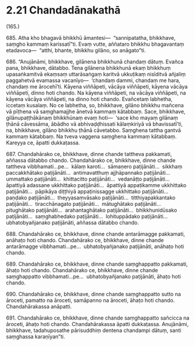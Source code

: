 # 2.21 Chandadānakathā

(165.)

685\. Atha kho bhagavā bhikkhū āmantesi—  “sannipatatha, bhikkhave, saṃgho kammaṃ karissatī”ti. Evaṃ vutte, aññataro bhikkhu bhagavantaṃ etadavoca—  “atthi, bhante, bhikkhu gilāno, so anāgato”ti.

686\. “Anujānāmi, bhikkhave, gilānena bhikkhunā chandaṃ dātuṃ. Evañca pana, bhikkhave, dātabbo. Tena gilānena bhikkhunā ekaṃ bhikkhuṃ upasaṅkamitvā ekaṃsaṃ uttarāsaṅgaṃ karitvā ukkuṭikaṃ nisīditvā añjaliṃ paggahetvā evamassa vacanīyo—  ‘chandaṃ dammi, chandaṃ me hara, chandaṃ me ārocehī’ti. Kāyena viññāpeti, vācāya viññāpeti, kāyena vācāya viññāpeti, dinno hoti chando. Na kāyena viññāpeti, na vācāya viññāpeti, na kāyena vācāya viññāpeti, na dinno hoti chando. Evañcetaṃ labhetha, iccetaṃ kusalaṃ. No ce labhetha, so, bhikkhave, gilāno bhikkhu mañcena vā pīṭhena vā saṃghamajjhe ānetvā kammaṃ kātabbaṃ. Sace, bhikkhave, gilānupaṭṭhākānaṃ bhikkhūnaṃ evaṃ hoti—  ‘sace kho mayaṃ gilānaṃ ṭhānā cāvessāma, ābādho vā abhivaḍḍhissati kālaṃkiriyā vā bhavissatī’ti, na, bhikkhave, gilāno bhikkhu ṭhānā cāvetabbo. Saṃghena tattha gantvā kammaṃ kātabbaṃ. Na tveva vaggena saṃghena kammaṃ kātabbaṃ. Kareyya ce, āpatti dukkaṭassa.

687\. Chandahārako ce, bhikkhave, dinne chande tattheva pakkamati, aññassa dātabbo chando. Chandahārako ce, bhikkhave, dinne chande tattheva vibbhamati…pe…  kālaṃ karoti…  sāmaṇero paṭijānāti…  sikkhaṃ paccakkhātako paṭijānāti…  antimavatthuṃ ajjhāpannako paṭijānāti…  ummattako paṭijānāti…  khittacitto paṭijānāti…  vedanāṭṭo paṭijānāti…  āpattiyā adassane ukkhittako paṭijānāti…  āpattiyā appaṭikamme ukkhittako paṭijānāti…  pāpikāya diṭṭhiyā appaṭinissagge ukkhittako paṭijānāti…  paṇḍako paṭijānāti…  theyyasaṃvāsako paṭijānāti…  titthiyapakkantako paṭijānāti…  tiracchānagato paṭijānāti…  mātughātako paṭijānāti…  pitughātako paṭijānāti…  arahantaghātako paṭijānāti…  bhikkhunidūsako paṭijānāti…  saṃghabhedako paṭijānāti…  lohituppādako paṭijānāti…  ubhatobyañjanako paṭijānāti, aññassa dātabbo chando.

688\. Chandahārako ce, bhikkhave, dinne chande antarāmagge pakkamati, anāhaṭo hoti chando. Chandahārako ce, bhikkhave, dinne chande antarāmagge vibbhamati…pe…  ubhatobyañjanako paṭijānāti, anāhaṭo hoti chando.

689\. Chandahārako ce, bhikkhave, dinne chande saṃghappatto pakkamati, āhaṭo hoti chando. Chandahārako ce, bhikkhave, dinne chande saṃghappatto vibbhamati…pe…  ubhatobyañjanako paṭijānāti, āhaṭo hoti chando.

690\. Chandahārako ce, bhikkhave, dinne chande saṃghappatto sutto na āroceti, pamatto na āroceti, samāpanno na āroceti, āhaṭo hoti chando. Chandahārakassa anāpatti.

691\. Chandahārako ce, bhikkhave, dinne chande saṃghappatto sañcicca na āroceti, āhaṭo hoti chando. Chandahārakassa āpatti dukkaṭassa. Anujānāmi, bhikkhave, tadahuposathe pārisuddhiṃ dentena chandampi dātuṃ, santi saṃghassa karaṇīyan”ti.
